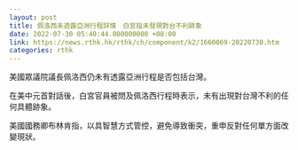 ```yaml
---
layout: post
title: 佩洛西未透露亞洲行程詳情　白宮指未發現對台不利跡象
date: 2022-07-30 05:40:44.000000000 +08:00
link: https://news.rthk.hk/rthk/ch/component/k2/1660069-20220730.htm
categories: rthk
---
```


美國眾議院議長佩洛西仍未有透露亞洲行程是否包括台灣。

在美中元首對話後，白宮官員被問及佩洛西行程時表示，未有出現對台灣不利的任何具體跡象。

美國國務卿布林肯指，以具智慧方式管控，避免導致衝突，重申反對任何單方面改變現狀。
